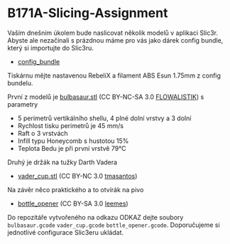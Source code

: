 # B171A-Slicing-Assignment

Vaším dnešním úkolem bude naslicovat několik modelů v aplikaci Slic3r.
Abyste ale nezačínali s prázdnou máme pro vás jako dárek config bundle,
který si importujte do Slic3ru.

  * [config_bundle](slic3r_config_bundle.ini)
  
Tiskárnu mějte nastavenou RebeliX a filament ABS Esun 1.75mm z config bundelu.


První z modelů je [bulbasaur.stl](bulbasaur.stl)
  (CC BY-NC-SA 3.0 [FLOWALISTIK](https://www.thingiverse.com/thing:327753)) s parametry

  * 5 perimetrů vertikálního shellu, 4 plné dolní vrstvy a 3 dolní
  * Rychlost tisku perimetrů je 45 mm/s
  * Raft o 3 vrstvách
  * Infill typu Honeycomb s hustotou 15%
  * Teplota Bedu je při první vrstvě 79°C

Druhý je držák na tužky Darth Vadera

  * [vader_cup.stl](vader_cup_v03.stl)
  (CC BY-NC 3.0 [tmasantos](https://www.thingiverse.com/thing:1396307))

Na závěr něco praktického a to otvírák na pivo

  * [bottle_opener](bottle_opener.stl) 
  (CC BY-SA 3.0 [leemes](https://www.thingiverse.com/thing:132632))

Do repozitáře vytvořeného na odkazu ODKAZ
dejte soubory `bulbasaur.gcode` `vader_cup.gcode` `bottle_opener.gcode`.
Doporučujeme si jednotlivé configurace Slic3eru ukládat.

